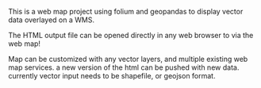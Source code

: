 This is a web map project using folium and geopandas to display vector data overlayed on a WMS. 

The HTML output file can be opened directly in any web browser to via the web map! 

Map can be customized with any vector layers, and multiple existing web map services. a new version of the html can be pushed with new data.
currently vector input needs to be shapefile, or geojson format. 
